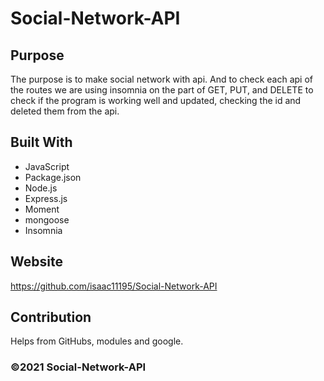 # Social-Network-API

## Purpose
The purpose is to make social network with api. And to check each api of the routes we are using insomnia on the part of GET, PUT, and DELETE to check if the program is working well and updated, checking the id and deleted them from the api.

## Built With
* JavaScript
* Package.json
* Node.js
* Express.js
* Moment
* mongoose
* Insomnia



## Website

https://github.com/isaac11195/Social-Network-API

## Contribution
Helps from GitHubs, modules and google.

### ©️2021 Social-Network-API
